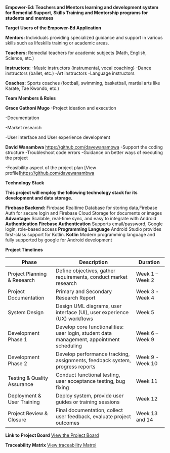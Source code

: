   **Empower-Ed: Teachers and Mentors learning and development system for Remedial Support, Skills Training and Mentorship programs for students and mentees**

 **Target Users of the Empower-Ed Application**


**Mentors:**
Individuals providing specialized guidance and support in various skills such as lifeskills training or academic areas.

**Teachers:**
Remedial teachers for academic subjects (Math, English, Science, etc.)

**Instructors:**
-Music instructors (instrumental, vocal coaching)
-Dance instructors (ballet, etc.)
-Art instructors
-Language instructors

**Coaches:**
Sports coaches (football, swimming, basketball, martial arts like Karate, Tae Kwondo, etc.)


**Team Members & Roles**

**Grace Gathoni Mugo**
-Project ideation and execution 

-Documentation

-Market research 

-User interface and User experience development 

                 
**David Wanambwa**   https://github.com/davewanambwa
-Support the coding structure
-Troubleshoot code errors
-Guidance on better ways of executing the project

-Feasibility aspect of the project plan
[View profile]https://github.com/davewanambwa

**Technology Stack**
	
**This project will employ the following technology stack for its development and data storage.**

**Firebase Backend:** Firebase Realtime Database for storing data,Firebase Auth for secure login and Firebase Cloud Storage for documents or images
**Advantage:**
Scalable, real-time sync, and easy to integrate with Android
**Authentication**
 **Firebase Authentication**
       Supports email/password, Google login, role-based access
**Programming Language**
        Android Studio provides first-class support for Kotlin.
  **Kotlin**
 Modern programming language and  fully supported by google for Android development


**Project Timelines**


| Phase                      | Description                                                                                   | Duration           |
|----------------------------|----------------------------------------------------------------------------|---------------------------------------|
| Project Planning & Research | Define objectives, gather requirements, conduct market research                              | Week 1 – Week 2    |
| Project Documentation       | Primary and Secondary Research Report                                                        | Week 3 -Week 4     |
| System Design               | Design UML diagrams, user interface (UI), user experience (UX) workflows                     | Week 5             |
| Development Phase 1         | Develop core functionalities: user login, student data management, appointment scheduling    | Week 6 – Week 9    |
| Development Phase 2         | Develop performance tracking, assignments, feedback system, progress reports                 | Week 9  -Week 10   |
| Testing & Quality Assurance | Conduct functional testing, user acceptance testing, bug fixing                              | Week 11            |
| Deployment & User Training  | Deploy system, provide user guides or training sessions                                      | Week 12            |
| Project Review & Closure    | Final documentation, collect user feedback, evaluate project outcomes                        | Week 13 and 14     |



**Link to Project Board**
[View the Project Board](https://github.com/users/Gathoni-coder/projects/2)

**Traceability Matrix**
[View traceability Matrxi](https://github.com/Gathoni-coder/midterm-project/blob/main/Traceabilty%20Matrix.docx.pdf)
